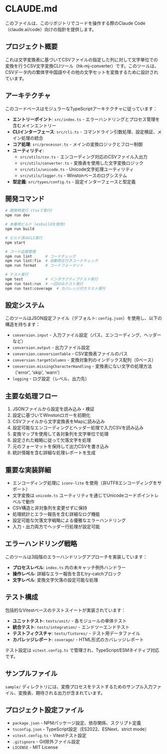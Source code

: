 # CLAUDE.md

このファイルは、このリポジトリでコードを操作する際のClaude Code（claude.ai/code）向けの指針を提供します。

## プロジェクト概要

これは文字変換表に基づいてCSVファイルの指定した列に対して文字単位での変換を行うCSV文字変換CLIツール（hk-mj-converter）です。このツールは、CSVデータ内の繁体字中国語やその他の文字セットを変換するために設計されています。

## アーキテクチャ

このコードベースはモジュラーなTypeScriptアーキテクチャに従っています：

- **エントリーポイント**: `src/index.ts` - エラーハンドリングとプロセス管理を含むメインエントリー
- **CLIインターフェース**: `src/cli.ts` - コマンドライン引数処理、設定検証、メイン処理の統合
- **コア処理**: `src/processor.ts` - メインの変換ロジックとフロー制御
- **ユーティリティ**:
  - `src/utils/csv.ts` - エンコーディング対応のCSVファイル入出力
  - `src/utils/converter.ts` - 変換表を使用した文字変換ロジック
  - `src/utils/unicode.ts` - Unicode文字処理ユーティリティ
  - `src/utils/logger.ts` - Winstonベースのログシステム
- **型定義**: `src/types/config.ts` - 設定インターフェースと型定義

## 開発コマンド

```bash
# 開発時実行 (tsxで実行)
npm run dev

# 本番用ビルド (esbuildを使用)
npm run build

# ビルド済みCLI実行
npm start

# コード品質管理
npm run lint      # コードチェック
npm run lint:fix  # 自動修正付きコードチェック
npm run format    # コードフォーマット

# テスト実行
npm test          # インタラクティブテスト実行
npm run test:run  # 一回のみテスト実行
npm run test:coverage  # カバレッジ付きテスト実行
```

## 設定システム

このツールはJSON設定ファイル（デフォルト: `config.json`）を使用し、以下の構造を持ちます：
- `conversion.input` - 入力ファイル設定（パス、エンコーディング、ヘッダーなど）
- `conversion.output` - 出力ファイル設定
- `conversion.conversionTable` - CSV変換表ファイルのパス
- `conversion.targetColumns` - 変換対象列のインデックス配列（0ベース）
- `conversion.missingCharacterHandling` - 変換表にない文字の処理方法（'error', 'skip', 'warn'）
- `logging` - ログ設定（レベル、出力先）

## 主要な処理フロー

1. JSONファイルから設定を読み込み・検証
2. 設定に基づいてWinstonロガーを初期化
3. CSVファイルから文字変換表をMapに読み込み
4. 設定可能なエンコーディングとヘッダー処理で入力CSVを読み込み
5. 変換マップを使用して各対象列を文字単位で処理
6. 設定された戦略に従って欠落文字を処理
7. 元のフォーマットを保持して出力CSVを書き込み
8. 統計情報を含む詳細な処理レポートを生成

## 重要な実装詳細

- エンコーディング処理に `iconv-lite` を使用（非UTF8エンコーディングをサポート）
- 文字変換は `unicode.ts` ユーティリティを通じてUnicodeコードポイントレベルで動作
- CSV構造と非対象列を変更せずに保持
- 処理統計とエラー報告を含む詳細なログ機能
- 設定可能な欠落文字戦略による優雅なエラーハンドリング
- 入力・出力両方でヘッダー行処理が設定可能

## エラーハンドリング戦略

このツールは3段階のエラーハンドリングアプローチを実装しています：
- **プロセスレベル**: `index.ts` 内の未キャッチ例外ハンドラー
- **操作レベル**: 詳細なエラー報告を含むtry-catchブロック
- **文字レベル**: 変換文字欠落の設定可能な処理

## テスト構成

包括的なVitestベースのテストスイートが実装されています：
- **ユニットテスト**: `tests/unit/` - 各モジュールの単体テスト
- **統合テスト**: `tests/integration/` - エンドツーエンドテスト
- **テストフィクスチャ**: `tests/fixtures/` - テスト用データファイル
- **カバレッジレポート**: `coverage/` - HTML形式のカバレッジレポート

テスト設定は `vitest.config.ts` で管理され、TypeScript/ESMネイティブ対応です。

## サンプルファイル

`sample/` ディレクトリには、変換プロセスをテストするためのサンプル入力ファイル、変換表、期待される出力が含まれています。

## プロジェクト設定ファイル

- `package.json` - NPMパッケージ設定、依存関係、スクリプト定義
- `tsconfig.json` - TypeScript設定（ES2022、ESNext、strict mode）
- `vitest.config.ts` - Vitestテスト設定
- `.gitignore` - Git除外ファイル設定
- `LICENSE` - MIT License